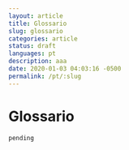 ```yaml
---
layout: article
title: Glossario
slug: glossario
categories: article
status: draft
languages: pt
description: aaa
date: 2020-01-03 04:03:16 -0500
permalink: /pt/:slug
---
```

# Glossario

```pending```